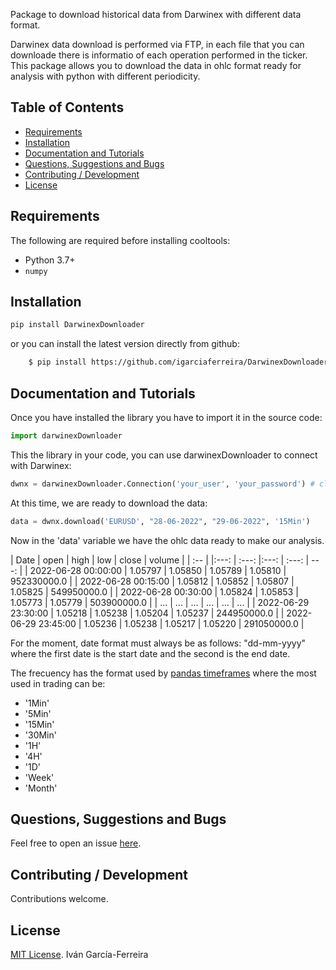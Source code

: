 Package to download historical data from Darwinex with different data format.

Darwinex data download is performed via FTP, in each file that you can downloade there is informatio of each operation performed in the ticker. This package allows you to download the data in ohlc format ready for analysis with python with different periodicity.

## Table of Contents


  * [Requirements](#Requirements)
  * [Installation](#Installation)
  * [Documentation and Tutorials](#Documentation-and-Tutorials)
  * [Questions, Suggestions and Bugs](#questions--suggestions-and-bugs)
  * [Contributing / Development](#contributing--development)
  * [License](#license)



## Requirements

The following are required before installing cooltools:

* Python 3.7+
* `numpy`

## Installation

```sh
pip install DarwinexDownloader
```

or you can install the latest version directly from github:

```sh
    $ pip install https://github.com/igarciaferreira/DarwinexDownloader/archive/refs/heads/main.zip
``` 

## Documentation and Tutorials

Once you have installed the library you have to import it in the source code:

```python
import darwinexDownloader
```

This the library in your code, you can use darwinexDownloader to connect with Darwinex:

```python
dwnx = darwinexDownloader.Connection('your_user', 'your_password') # clase
```

At this time, we are ready to download the data:

```python
data = dwnx.download('EURUSD', "28-06-2022", "29-06-2022", '15Min')
```

Now in the 'data' variable we have the ohlc data ready to make our analysis.

| Date | open    | high    | low     | close   | volume      |
| :--                 | |:---: | :---:  |:---:   | :---:  |        ---: | 
| 2022-06-28 00:00:00 | 1.05797 | 1.05850 | 1.05789 | 1.05810 | 952330000.0 |
| 2022-06-28 00:15:00 | 1.05812 | 1.05852 | 1.05807 | 1.05825 | 549950000.0 |
| 2022-06-28 00:30:00 | 1.05824 | 1.05853 | 1.05773 | 1.05779 | 503900000.0 |
|         ...         |   ...   |   ...   |   ...   |   ...   |     ...     |
| 2022-06-29 23:30:00 | 1.05218 | 1.05238 | 1.05204 | 1.05237 | 244950000.0 |
| 2022-06-29 23:45:00 | 1.05236 | 1.05238 | 1.05217 | 1.05220 | 291050000.0 |

For the moment, date format must always be as follows: "dd-mm-yyyy" where the first date is the start date and the second is the end date.

The frecuency has the format used by [pandas timeframes](https://pandas.pydata.org/pandas-docs/stable/user_guide/timeseries.html#offset-aliases) where the most used in trading can be:
* '1Min' 
* '5Min'
* '15Min'
* '30Min'
* '1H'
* '4H'
* '1D'
* 'Week'
* 'Month'

## Questions, Suggestions and Bugs

Feel free to open an issue [here](https://github.com/igarciaferreira/DarwinexDownloader/issues). 

## Contributing / Development

Contributions welcome. 

## License

[MIT License](./LICENSE.txt). Iván García-Ferreira